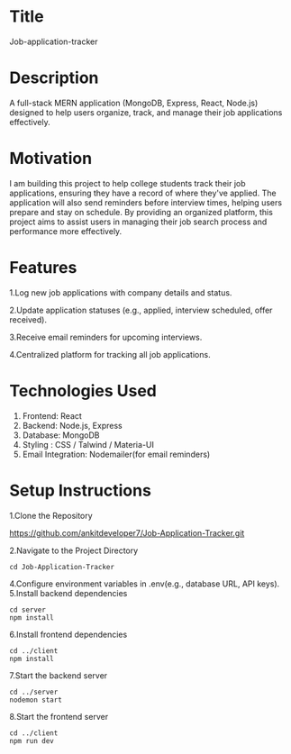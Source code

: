 # Title
Job-application-tracker

# Description
A full-stack MERN application (MongoDB, Express, React, Node.js) designed to help users organize, track, and manage their job applications effectively.


# Motivation
I am building this project to help college students track their job applications, ensuring they have a record of where they've applied. The application will also send reminders before interview times, helping users prepare and stay on schedule. By providing an organized platform, this project aims to assist users in managing their job search process and performance more effectively.


# Features

1.Log new job applications with company details and status.

2.Update application statuses (e.g., applied, interview scheduled, offer received).

3.Receive email reminders for upcoming interviews.

4.Centralized platform for tracking all job applications.

# Technologies Used
1. Frontend: React
2. Backend: Node.js, Express
3. Database: MongoDB
4. Styling : CSS / Talwind / Materia-UI
5. Email Integration: Nodemailer(for email reminders)

# Setup Instructions
1.Clone the Repository

   https://github.com/ankitdeveloper7/Job-Application-Tracker.git
   
2.Navigate to the Project Directory

    cd Job-Application-Tracker
4.Configure environment variables in .env(e.g., database URL, API keys).     
5.Install backend dependencies 

    cd server
    npm install
 6.Install frontend dependencies 

    cd ../client
    npm install   
 7.Start the backend server 

    cd ../server
    nodemon start   
 8.Start the frontend server 

    cd ../client
    npm run dev    


     

     
   



